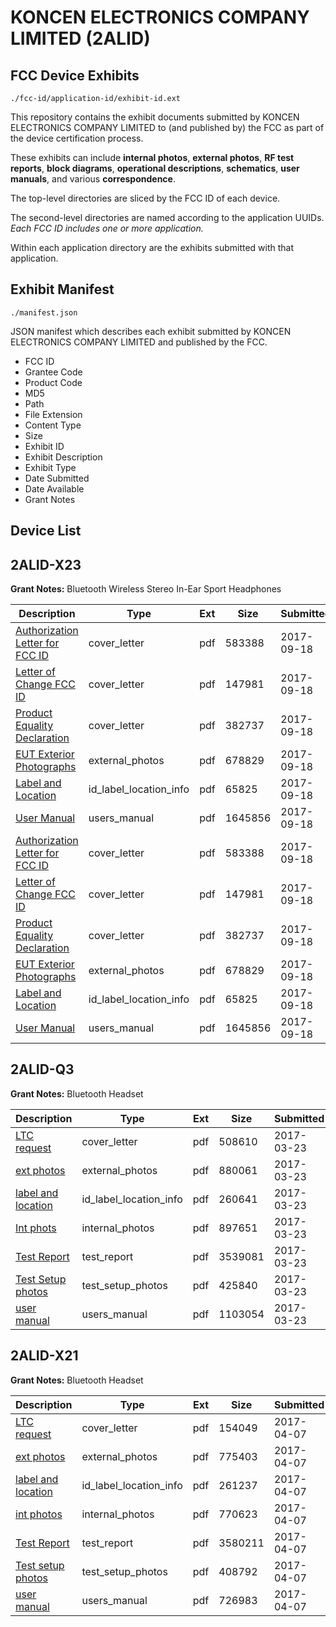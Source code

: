 # KONCEN ELECTRONICS COMPANY LIMITED (2ALID)
## FCC Device Exhibits

```
./fcc-id/application-id/exhibit-id.ext
```

This repository contains the exhibit documents submitted by KONCEN ELECTRONICS COMPANY LIMITED to (and published by) the FCC as part of the device certification process.

These exhibits can include **internal photos**, **external photos**, **RF test reports**, **block diagrams**, **operational descriptions**, **schematics**, **user manuals**, and various **correspondence**.

The top-level directories are sliced by the FCC ID of each device.

The second-level directories are named according to the application UUIDs. *Each FCC ID includes one or more application.*

Within each application directory are the exhibits submitted with that application. 

## Exhibit Manifest

```
./manifest.json
```

JSON manifest which describes each exhibit submitted by KONCEN ELECTRONICS COMPANY LIMITED and published by the FCC.

- FCC ID
- Grantee Code
- Product Code
- MD5
- Path
- File Extension
- Content Type
- Size
- Exhibit ID
- Exhibit Description
- Exhibit Type
- Date Submitted
- Date Available
- Grant Notes

## Device List
## 2ALID-X23
**Grant Notes:** Bluetooth Wireless Stereo In-Ear Sport Headphones

| Description | Type | Ext | Size | Submitted | Available |
| ----------- | ---- | --- | ---- | --------- | --------- |
| [Authorization Letter for FCC ID](2ALID-X23/02598d5ea0ecc2d960cf4adf80a0648a/3567495.pdf) | cover_letter | pdf | 583388 | 2017-09-18 | 2017-09-19 |
| [Letter of Change FCC ID](2ALID-X23/02598d5ea0ecc2d960cf4adf80a0648a/3567498.pdf) | cover_letter | pdf | 147981 | 2017-09-18 | 2017-09-19 |
| [Product Equality Declaration](2ALID-X23/02598d5ea0ecc2d960cf4adf80a0648a/3567499.pdf) | cover_letter | pdf | 382737 | 2017-09-18 | 2017-09-19 |
| [EUT Exterior Photographs](2ALID-X23/02598d5ea0ecc2d960cf4adf80a0648a/3567496.pdf) | external_photos | pdf | 678829 | 2017-09-18 | 2017-09-19 |
| [Label and Location](2ALID-X23/02598d5ea0ecc2d960cf4adf80a0648a/3567497.pdf) | id_label_location_info | pdf | 65825 | 2017-09-18 | 2017-09-19 |
| [User Manual](2ALID-X23/02598d5ea0ecc2d960cf4adf80a0648a/3567500.pdf) | users_manual | pdf | 1645856 | 2017-09-18 | 2017-09-19 |
| [Authorization Letter for FCC ID](2ALID-X23/5f10d0a41ad6d8232c6b7dbf250aec2f/3567495.pdf) | cover_letter | pdf | 583388 | 2017-09-18 | 2017-09-19 |
| [Letter of Change FCC ID](2ALID-X23/5f10d0a41ad6d8232c6b7dbf250aec2f/3567498.pdf) | cover_letter | pdf | 147981 | 2017-09-18 | 2017-09-19 |
| [Product Equality Declaration](2ALID-X23/5f10d0a41ad6d8232c6b7dbf250aec2f/3567499.pdf) | cover_letter | pdf | 382737 | 2017-09-18 | 2017-09-19 |
| [EUT Exterior Photographs](2ALID-X23/5f10d0a41ad6d8232c6b7dbf250aec2f/3567496.pdf) | external_photos | pdf | 678829 | 2017-09-18 | 2017-09-19 |
| [Label and Location](2ALID-X23/5f10d0a41ad6d8232c6b7dbf250aec2f/3567497.pdf) | id_label_location_info | pdf | 65825 | 2017-09-18 | 2017-09-19 |
| [User Manual](2ALID-X23/5f10d0a41ad6d8232c6b7dbf250aec2f/3567500.pdf) | users_manual | pdf | 1645856 | 2017-09-18 | 2017-09-19 |
## 2ALID-Q3
**Grant Notes:** Bluetooth Headset

| Description | Type | Ext | Size | Submitted | Available |
| ----------- | ---- | --- | ---- | --------- | --------- |
| [LTC request](2ALID-Q3/e4f0be0ccecb052b930d0f40e51468e9/3328540.pdf) | cover_letter | pdf | 508610 | 2017-03-23 | 2017-03-23 |
| [ext photos](2ALID-Q3/e4f0be0ccecb052b930d0f40e51468e9/3328541.pdf) | external_photos | pdf | 880061 | 2017-03-23 | 2017-03-23 |
| [label and location](2ALID-Q3/e4f0be0ccecb052b930d0f40e51468e9/3328542.pdf) | id_label_location_info | pdf | 260641 | 2017-03-23 | 2017-03-23 |
| [Int phots](2ALID-Q3/e4f0be0ccecb052b930d0f40e51468e9/3328544.pdf) | internal_photos | pdf | 897651 | 2017-03-23 | 2017-03-23 |
| [Test Report](2ALID-Q3/e4f0be0ccecb052b930d0f40e51468e9/3328543.pdf) | test_report | pdf | 3539081 | 2017-03-23 | 2017-03-23 |
| [Test Setup photos](2ALID-Q3/e4f0be0ccecb052b930d0f40e51468e9/3328545.pdf) | test_setup_photos | pdf | 425840 | 2017-03-23 | 2017-03-23 |
| [user manual](2ALID-Q3/e4f0be0ccecb052b930d0f40e51468e9/3328546.pdf) | users_manual | pdf | 1103054 | 2017-03-23 | 2017-03-23 |
## 2ALID-X21
**Grant Notes:** Bluetooth Headset

| Description | Type | Ext | Size | Submitted | Available |
| ----------- | ---- | --- | ---- | --------- | --------- |
| [LTC request](2ALID-X21/f042f3149170740607e4003ba1996ceb/3348537.pdf) | cover_letter | pdf | 154049 | 2017-04-07 | 2017-04-07 |
| [ext photos](2ALID-X21/f042f3149170740607e4003ba1996ceb/3348538.pdf) | external_photos | pdf | 775403 | 2017-04-07 | 2017-04-07 |
| [label and location](2ALID-X21/f042f3149170740607e4003ba1996ceb/3348539.pdf) | id_label_location_info | pdf | 261237 | 2017-04-07 | 2017-04-07 |
| [int photos](2ALID-X21/f042f3149170740607e4003ba1996ceb/3348540.pdf) | internal_photos | pdf | 770623 | 2017-04-07 | 2017-04-07 |
| [Test Report](2ALID-X21/f042f3149170740607e4003ba1996ceb/3348536.pdf) | test_report | pdf | 3580211 | 2017-04-07 | 2017-04-07 |
| [Test setup photos](2ALID-X21/f042f3149170740607e4003ba1996ceb/3348541.pdf) | test_setup_photos | pdf | 408792 | 2017-04-07 | 2017-04-07 |
| [user manual](2ALID-X21/f042f3149170740607e4003ba1996ceb/3348542.pdf) | users_manual | pdf | 726983 | 2017-04-07 | 2017-04-07 |
